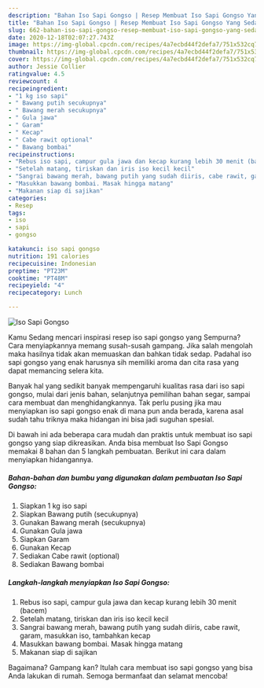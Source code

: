 ```yaml
---
description: "Bahan Iso Sapi Gongso | Resep Membuat Iso Sapi Gongso Yang Sedap"
title: "Bahan Iso Sapi Gongso | Resep Membuat Iso Sapi Gongso Yang Sedap"
slug: 662-bahan-iso-sapi-gongso-resep-membuat-iso-sapi-gongso-yang-sedap
date: 2020-12-18T02:07:27.743Z
image: https://img-global.cpcdn.com/recipes/4a7ecbd44f2defa7/751x532cq70/iso-sapi-gongso-foto-resep-utama.jpg
thumbnail: https://img-global.cpcdn.com/recipes/4a7ecbd44f2defa7/751x532cq70/iso-sapi-gongso-foto-resep-utama.jpg
cover: https://img-global.cpcdn.com/recipes/4a7ecbd44f2defa7/751x532cq70/iso-sapi-gongso-foto-resep-utama.jpg
author: Jessie Collier
ratingvalue: 4.5
reviewcount: 4
recipeingredient:
- "1 kg iso sapi"
- " Bawang putih secukupnya"
- " Bawang merah secukupnya"
- " Gula jawa"
- " Garam"
- " Kecap"
- " Cabe rawit optional"
- " Bawang bombai"
recipeinstructions:
- "Rebus iso sapi, campur gula jawa dan kecap kurang lebih 30 menit (bacem)"
- "Setelah matang, tiriskan dan iris iso kecil kecil"
- "Sangrai bawang merah, bawang putih yang sudah diiris, cabe rawit, garam, masukkan iso, tambahkan kecap"
- "Masukkan bawang bombai. Masak hingga matang"
- "Makanan siap di sajikan"
categories:
- Resep
tags:
- iso
- sapi
- gongso

katakunci: iso sapi gongso 
nutrition: 191 calories
recipecuisine: Indonesian
preptime: "PT23M"
cooktime: "PT48M"
recipeyield: "4"
recipecategory: Lunch

---
```



![Iso Sapi Gongso](https://img-global.cpcdn.com/recipes/4a7ecbd44f2defa7/751x532cq70/iso-sapi-gongso-foto-resep-utama.jpg)

Kamu Sedang mencari inspirasi resep iso sapi gongso yang Sempurna? Cara menyiapkannya memang susah-susah gampang. Jika salah mengolah maka hasilnya tidak akan memuaskan dan bahkan tidak sedap. Padahal iso sapi gongso yang enak harusnya sih memiliki aroma dan cita rasa yang dapat memancing selera kita.

Banyak hal yang sedikit banyak mempengaruhi kualitas rasa dari iso sapi gongso, mulai dari jenis bahan, selanjutnya pemilihan bahan segar, sampai cara membuat dan menghidangkannya. Tak perlu pusing jika mau menyiapkan iso sapi gongso enak di mana pun anda berada, karena asal sudah tahu triknya maka hidangan ini bisa jadi suguhan spesial.




Di bawah ini ada beberapa cara mudah dan praktis untuk membuat iso sapi gongso yang siap dikreasikan. Anda bisa membuat Iso Sapi Gongso memakai 8 bahan dan 5 langkah pembuatan. Berikut ini cara dalam menyiapkan hidangannya.

<!--inarticleads1-->

##### Bahan-bahan dan bumbu yang digunakan dalam pembuatan Iso Sapi Gongso:

1. Siapkan 1 kg iso sapi
1. Siapkan  Bawang putih (secukupnya)
1. Gunakan  Bawang merah (secukupnya)
1. Gunakan  Gula jawa
1. Siapkan  Garam
1. Gunakan  Kecap
1. Sediakan  Cabe rawit (optional)
1. Sediakan  Bawang bombai




<!--inarticleads2-->

##### Langkah-langkah menyiapkan Iso Sapi Gongso:

1. Rebus iso sapi, campur gula jawa dan kecap kurang lebih 30 menit (bacem)
1. Setelah matang, tiriskan dan iris iso kecil kecil
1. Sangrai bawang merah, bawang putih yang sudah diiris, cabe rawit, garam, masukkan iso, tambahkan kecap
1. Masukkan bawang bombai. Masak hingga matang
1. Makanan siap di sajikan




Bagaimana? Gampang kan? Itulah cara membuat iso sapi gongso yang bisa Anda lakukan di rumah. Semoga bermanfaat dan selamat mencoba!
